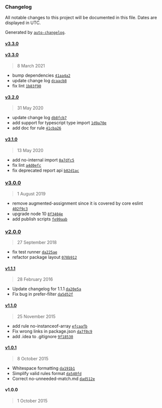### Changelog

All notable changes to this project will be documented in this file. Dates are displayed in UTC.

Generated by [`auto-changelog`](https://github.com/CookPete/auto-changelog).

#### [v3.3.0](https://github.com/wix/eslint-plugin-wix-editor/compare/v3.3.0...v3.3.0)

#### [v3.3.0](https://github.com/wix/eslint-plugin-wix-editor/compare/v3.2.0...v3.3.0)

> 8 March 2021

- bump dependencies [`41aa4a2`](https://github.com/wix/eslint-plugin-wix-editor/commit/41aa4a2081f4c7d7913035fbd97632779ceb9065)
- update change log [`dcaacb8`](https://github.com/wix/eslint-plugin-wix-editor/commit/dcaacb82865ec158bff4176d20a7d0c4a65573ec)
- fix lint [`1b83f90`](https://github.com/wix/eslint-plugin-wix-editor/commit/1b83f9008e45aa2a8b5dc29d818b12f037b09934)

#### [v3.2.0](https://github.com/wix/eslint-plugin-wix-editor/compare/v3.1.0...v3.2.0)

> 31 May 2020

- update change log [`db8fcb7`](https://github.com/wix/eslint-plugin-wix-editor/commit/db8fcb7b3768fc3e562ef2c685033b809b27319d)
- add support for typescript type import [`1d9a70e`](https://github.com/wix/eslint-plugin-wix-editor/commit/1d9a70e410e2a503054fa04172ea015b2b5f0a03)
- add doc for rule [`41cba26`](https://github.com/wix/eslint-plugin-wix-editor/commit/41cba264b01a676ca26cc6e2551c3ad1bd72582d)

#### [v3.1.0](https://github.com/wix/eslint-plugin-wix-editor/compare/v3.0.0...v3.1.0)

> 13 May 2020

- add no-internal import [`0a7dfc5`](https://github.com/wix/eslint-plugin-wix-editor/commit/0a7dfc5ab80abf27e0999c0746101a2c599179f1)
- fix lint [`a4d0efc`](https://github.com/wix/eslint-plugin-wix-editor/commit/a4d0efc4a61f414ce119a1a633a2fa9d03efee52)
- fix deprecated report api [`b02d1ac`](https://github.com/wix/eslint-plugin-wix-editor/commit/b02d1ac24f0c44caab9a03a6c9c2f7b545606efe)

### [v3.0.0](https://github.com/wix/eslint-plugin-wix-editor/compare/v2.0.0...v3.0.0)

> 1 August 2019

- remove augmented-assignment since it is covered by core eslint [`402f9c3`](https://github.com/wix/eslint-plugin-wix-editor/commit/402f9c35c7902647ae25892cf82edc1d8e0a7662)
- upgrade node 10 [`8f3404e`](https://github.com/wix/eslint-plugin-wix-editor/commit/8f3404e8cd4f0efba929f5e166c59538a1f8fd80)
- add publish scripts [`fe99aab`](https://github.com/wix/eslint-plugin-wix-editor/commit/fe99aabc53ad0370ffadbad4a6ce73d9e53125b0)

### [v2.0.0](https://github.com/wix/eslint-plugin-wix-editor/compare/v1.1.1...v2.0.0)

> 27 September 2018

- fix test runner [`da225ae`](https://github.com/wix/eslint-plugin-wix-editor/commit/da225aeea643369d61d54573f1db5a2bab60cc57)
- refactor package layout [`078b912`](https://github.com/wix/eslint-plugin-wix-editor/commit/078b912e06b520dd73c3772c4130058b1dc5a9ec)

#### [v1.1.1](https://github.com/wix/eslint-plugin-wix-editor/compare/v1.1.0...v1.1.1)

> 28 February 2016

- Update changelog for 1.1.1 [`da20e5a`](https://github.com/wix/eslint-plugin-wix-editor/commit/da20e5aa1ebb09b245e62173d800029d2b0881a5)
- Fix bug in prefer-filter [`da5d52f`](https://github.com/wix/eslint-plugin-wix-editor/commit/da5d52f03056ccd7b1069d3b02329ec0d6509694)

#### [v1.1.0](https://github.com/wix/eslint-plugin-wix-editor/compare/v1.0.1...v1.1.0)

> 25 November 2015

- add rule no-instanceof-array [`efcaafb`](https://github.com/wix/eslint-plugin-wix-editor/commit/efcaafb8ba53c93af51a3d39df9b530e9061557a)
- Fix wrong links in package.json [`da7f0c9`](https://github.com/wix/eslint-plugin-wix-editor/commit/da7f0c930e7acc3aeb86e9eaf5073e6c8a5c1298)
- add .idea to .gitignore [`9f18530`](https://github.com/wix/eslint-plugin-wix-editor/commit/9f1853077a300e76d88e1feec0d1b483018ae253)

#### [v1.0.1](https://github.com/wix/eslint-plugin-wix-editor/compare/v1.0.0...v1.0.1)

> 8 October 2015

- Whitespace formatting [`da191b1`](https://github.com/wix/eslint-plugin-wix-editor/commit/da191b1a2a5947ba34a82a90e0a2fdc61dc3477b)
- Simplify valid rules format [`da540fd`](https://github.com/wix/eslint-plugin-wix-editor/commit/da540fd703387b763d54f328ff3121b71f29df22)
- Correct no-unneeded-match.md [`dad512e`](https://github.com/wix/eslint-plugin-wix-editor/commit/dad512eb11e8b5982406479c4bdcb2f06a9eaacc)

#### v1.0.0

> 1 October 2015

